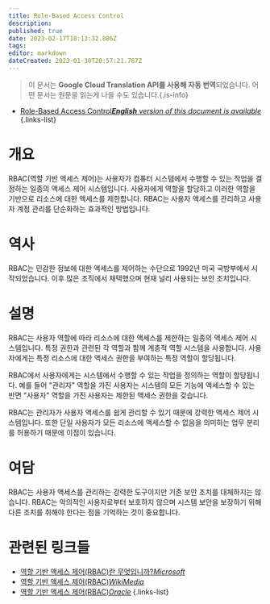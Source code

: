```yaml
---
title: Role-Based Access Control
description: 
published: true
date: 2023-02-17T18:13:32.886Z
tags: 
editor: markdown
dateCreated: 2023-01-30T20:57:21.787Z
---
```


> 이 문서는 **Google Cloud Translation API를 사용해 자동 번역**되었습니다.
어떤 문서는 원문을 읽는게 나을 수도 있습니다.{.is-info}
- [Role-Based Access Control***English** version of this document is available*](/en/Knowledge-base/Dictionary/role-based-access-control)
{.links-list}


# 개요
RBAC(역할 기반 액세스 제어)는 사용자가 컴퓨터 시스템에서 수행할 수 있는 작업을 결정하는 일종의 액세스 제어 시스템입니다. 사용자에게 역할을 할당하고 이러한 역할을 기반으로 리소스에 대한 액세스를 제한합니다. RBAC는 사용자 액세스를 관리하고 사용자 계정 관리를 단순화하는 효과적인 방법입니다.

# 역사
RBAC는 민감한 정보에 대한 액세스를 제어하는 수단으로 1992년 미국 국방부에서 시작되었습니다. 이후 많은 조직에서 채택했으며 현재 널리 사용되는 보안 조치입니다.

# 설명
RBAC는 사용자 역할에 따라 리소스에 대한 액세스를 제한하는 일종의 액세스 제어 시스템입니다. 특정 권한과 관련된 각 역할과 함께 계층적 역할 시스템을 사용합니다. 사용자에게는 특정 리소스에 대한 액세스 권한을 부여하는 특정 역할이 할당됩니다.

RBAC에서 사용자에게는 시스템에서 수행할 수 있는 작업을 정의하는 역할이 할당됩니다. 예를 들어 "관리자" 역할을 가진 사용자는 시스템의 모든 기능에 액세스할 수 있는 반면 "사용자" 역할을 가진 사용자는 제한된 액세스 권한을 갖습니다.

RBAC는 관리자가 사용자 액세스를 쉽게 관리할 수 있기 때문에 강력한 액세스 제어 시스템입니다. 또한 단일 사용자가 모든 리소스에 액세스할 수 없음을 의미하는 업무 분리를 허용하기 때문에 이점이 있습니다.

# 여담
RBAC는 사용자 액세스를 관리하는 강력한 도구이지만 기존 보안 조치를 대체하지는 않습니다. RBAC는 악의적인 사용자로부터 보호하지 않으며 시스템 보안을 보장하기 위해 다른 조치를 취해야 한다는 점을 기억하는 것이 중요합니다.

# 관련된 링크들
- [역할 기반 액세스 제어(RBAC)란 무엇입니까?*Microsoft*](https://docs.microsoft.com/en-us/azure/role-based-access-control/overview)
- [역할 기반 액세스 제어(RBAC)*WikiMedia*](https://en.wikipedia.org/wiki/Role-based_access_control)
- [역할 기반 액세스 제어(RBAC)*Oracle*](https://docs.oracle.com/cd/E18727_01/doc.121/e12893/T384718T531953.htm)
{.links-list}